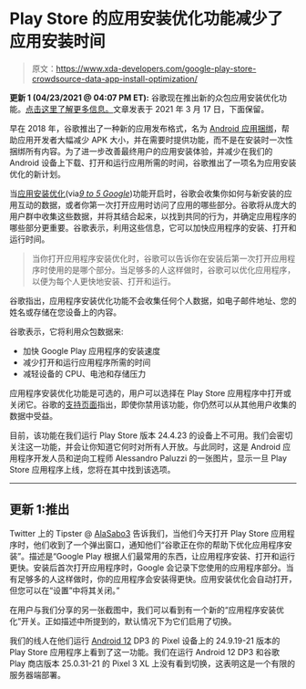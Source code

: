 # Play Store 的应用安装优化功能减少了应用安装时间

> 原文：<https://www.xda-developers.com/google-play-store-crowdsource-data-app-install-optimization/>

**更新 1 (04/23/2021 @ 04:07 PM ET):** 谷歌现在推出新的众包应用安装优化功能。[点击这里了解更多信息。](#update1)文章发表于 2021 年 3 月 17 日，下面保留。

早在 2018 年，谷歌推出了一种新的应用发布格式，名为 [Android 应用捆绑](https://www.xda-developers.com/android-app-bundle-google-play-dynamic-delivery-apk-size/)，帮助应用开发者大幅减少 APK 大小，并在需要时提供功能，而不是在安装时一次性捆绑所有内容。为了进一步改善最终用户的应用安装体验，并减少在我们的 Android 设备上下载、打开和运行应用所需的时间，谷歌推出了一项名为应用安装优化的新计划。

当[应用安装优化](https://support.google.com/googleplay/answer/10122796)(via[*9 to 5 Google*](https://9to5google.com/2021/03/16/google-play-app-install-optimization/))功能开启时，谷歌会收集你如何与新安装的应用互动的数据，或者你第一次打开应用时访问了应用的哪些部分。谷歌将从庞大的用户群中收集这些数据，并将其结合起来，以找到共同的行为，并确定应用程序的哪些部分更重要。谷歌表示，利用这些信息，它可以加快应用程序的安装、打开和运行时间。

> 当你打开应用程序安装优化时，谷歌可以告诉你在安装后第一次打开应用程序时使用的是哪个部分。当足够多的人这样做时，谷歌可以优化应用程序，以便为每个人更快地安装、打开和运行。

谷歌指出，应用程序安装优化功能不会收集任何个人数据，如电子邮件地址、您的姓名或存储在您设备上的内容。

谷歌表示，它将利用众包数据来:

*   加快 Google Play 应用程序的安装速度
*   减少打开和运行应用程序所需的时间
*   减轻设备的 CPU、电池和存储压力

应用程序安装优化功能是可选的，用户可以选择在 Play Store 应用程序中打开或关闭它。谷歌的[支持页面](https://support.google.com/googleplay/answer/10122796)指出，即使你禁用该功能，你仍然可以从其他用户收集的数据中受益。

目前，该功能在我们运行 Play Store 版本 24.4.23 的设备上不可用。我们会密切关注这一功能，并会让你知道它何时对所有人开放。与此同时，这是 Android 应用程序开发人员和逆向工程师 Alessandro Paluzzi 的一张图片，显示一旦 Play Store 应用程序上线，您将在其中找到该选项。

* * *

## 更新 1:推出

Twitter 上的 Tipster @ [AlaSabo3](https://twitter.com/AlaSabo3) 告诉我们，当他们今天打开 Play Store 应用程序时，他们收到了一个弹出窗口，通知他们“谷歌正在你的帮助下优化应用程序安装”。描述是“Google Play 根据人们最常用的东西，让应用程序安装、打开和运行更快。安装后首次打开应用程序时，Google 会记录下您使用的应用程序部分。当有足够多的人这样做时，你的应用程序会安装得更快。应用安装优化会自动打开，但您可以在“设置”中将其关闭。”

在用户与我们分享的另一张截图中，我们可以看到有一个新的“应用程序安装优化”开关。正如描述中所提到的，默认情况下为它们启用了切换。

我们的线人在他们运行 [Android 12](https://www.xda-developers.com/android-12/) DP3 的 Pixel 设备上的 24.9.19-21 版本的 Play Store 应用程序上看到了这一功能。我们在运行 Android 12 DP3 和谷歌 Play 商店版本 25.0.31-21 的 Pixel 3 XL 上没有看到切换，这表明这是一个有限的服务器端部署。